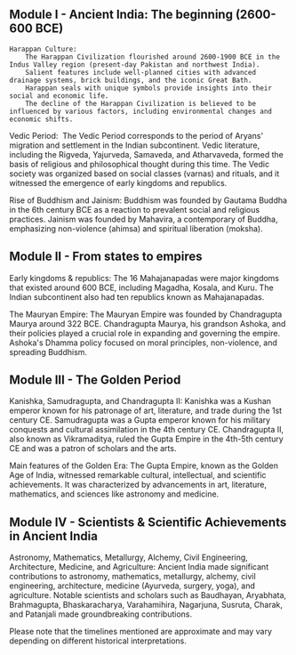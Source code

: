 ## Module I - Ancient India: The beginning (2600-600 BCE)
	Harappan Culture:
		The Harappan Civilization flourished around 2600-1900 BCE in the Indus Valley region (present-day Pakistan and northwest India).
		Salient features include well-planned cities with advanced drainage systems, brick buildings, and the iconic Great Bath.
		Harappan seals with unique symbols provide insights into their social and economic life.
		The decline of the Harappan Civilization is believed to be influenced by various factors, including environmental changes and economic shifts.
  
  Vedic Period: 
    The Vedic Period corresponds to the period of Aryans' migration and settlement in the Indian subcontinent.
		Vedic literature, including the Rigveda, Yajurveda, Samaveda, and Atharvaveda, formed the basis of religious and philosophical thought during this time.
		The Vedic society was organized based on social classes (varnas) and rituals, and it witnessed the emergence of early kingdoms and republics.
  
  Rise of Buddhism and Jainism:
    Buddhism was founded by Gautama Buddha in the 6th century BCE as a reaction to prevalent social and religious practices.
    Jainism was founded by Mahavira, a contemporary of Buddha, emphasizing non-violence (ahimsa) and spiritual liberation (moksha).

## Module II - From states to empires
  Early kingdoms & republics:
    The 16 Mahajanapadas were major kingdoms that existed around 600 BCE, including Magadha, Kosala, and Kuru.
    The Indian subcontinent also had ten republics known as Mahajanapadas.
  
  The Mauryan Empire:
    The Mauryan Empire was founded by Chandragupta Maurya around 322 BCE.
    Chandragupta Maurya, his grandson Ashoka, and their policies played a crucial role in expanding and governing the empire.
    Ashoka's Dhamma policy focused on moral principles, non-violence, and spreading Buddhism.

## Module III - The Golden Period
  Kanishka, Samudragupta, and Chandragupta II:
    Kanishka was a Kushan emperor known for his patronage of art, literature, and trade during the 1st century CE.
    Samudragupta was a Gupta emperor known for his military conquests and cultural assimilation in the 4th century CE.
    Chandragupta II, also known as Vikramaditya, ruled the Gupta Empire in the 4th-5th century CE and was a patron of scholars and the arts. 
  
  Main features of the Golden Era:
    The Gupta Empire, known as the Golden Age of India, witnessed remarkable cultural, intellectual, and scientific achievements.
    It was characterized by advancements in art, literature, mathematics, and sciences like astronomy and medicine.

## Module IV - Scientists & Scientific Achievements in Ancient India
  Astronomy, Mathematics, Metallurgy, Alchemy, Civil Engineering, Architecture, Medicine, and Agriculture:
    Ancient India made significant contributions to astronomy, mathematics, metallurgy, alchemy, civil engineering, architecture, medicine (Ayurveda, surgery, yoga), and agriculture.
    Notable scientists and scholars such as Baudhayan, Aryabhata, Brahmagupta, Bhaskaracharya, Varahamihira, Nagarjuna, Susruta, Charak, and Patanjali made groundbreaking contributions.

Please note that the timelines mentioned are approximate and may vary depending on different historical interpretations.

